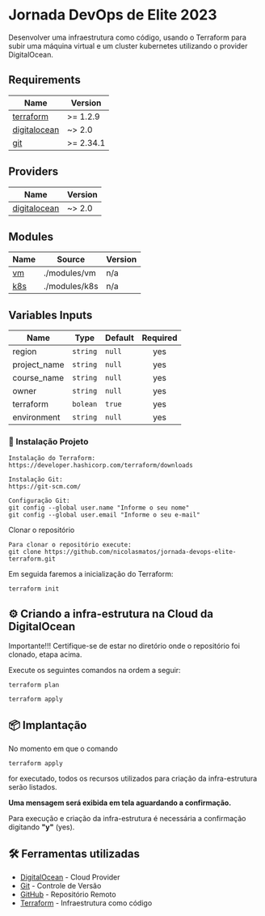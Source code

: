 # Jornada DevOps de Elite 2023

Desenvolver uma infraestrutura como código, usando o Terraform para subir uma máquina virtual e um cluster kubernetes utilizando o provider DigitalOcean.

## Requirements

| Name | Version |
|------|---------|
| <a name="requirement_terraform"></a> [terraform](#requirement\_terraform) | >= 1.2.9 |
| <a name="requirement_digitalocean"></a> [digitalocean](#requirement\_digitalocean) | ~> 2.0 |
| <a name="git"></a> [git](#requirement\_git) | >= 2.34.1 |

## Providers

| Name | Version |
|------|---------|
| <a name="provider_digitalocean"></a> [digitalocean](#provider\_digitalocean) | ~> 2.0 |

## Modules

| Name | Source | Version |
|------|--------|---------|
| <a name="module_vm"></a> [vm](#module\vm) | ./modules/vm | n/a |
| <a name="module_k8s"></a> [k8s](#module\k8s) | ./modules/k8s | n/a |

## Variables Inputs

| Name | Type | Default | Required |
|------|------|---------|:--------:|
| <a name="region"></a> region | `string` | `null` | yes |
| <a name="project_name"></a> project_name | `string` | `null` | yes |
| <a name="course_name"></a> course_name | `string` | `null` | yes |
| <a name="owner"></a> owner | `string` | `null` | yes |
| <a name="terraform"></a> terraform | `bolean` | `true` | yes |
| <a name="environment"></a> environment | `string` | `null` | yes |

### 🔧 Instalação Projeto

```
Instalação do Terraform:
https://developer.hashicorp.com/terraform/downloads

Instalação Git:
https://git-scm.com/

Configuração Git:
git config --global user.name "Informe o seu nome"
git config --global user.email "Informe o seu e-mail"
```

Clonar o repositório
```
Para clonar o repositório execute:
git clone https://github.com/nicolasmatos/jornada-devops-elite-terraform.git
```

Em seguida faremos a inicialização do Terraform:

```
terraform init
```

## ⚙️ Criando a infra-estrutura na Cloud da DigitalOcean

Importante!!!
Certifique-se de estar no diretório onde o repositório foi clonado, etapa acima.

Execute os seguintes comandos na ordem a seguir:

```
terraform plan
```
```
terraform apply
```

## 📦 Implantação

No momento em que o comando

```
terraform apply
```

 for executado, todos os recursos utilizados para criação da infra-estrutura serão listados.

**Uma mensagem será exibida em tela aguardando a confirmação.**

Para execução e criação da infra-estrutura é necessária a confirmação digitando **"y"** (yes).

## 🛠️ Ferramentas utilizadas

* [DigitalOcean](https://www.digitalocean.com/) - Cloud Provider
* [Git](https://git-scm.com/downloads) - Controle de Versão
* [GitHub](https://github.com/) - Repositório Remoto
* [Terraform](https://developer.hashicorp.com/terraform/downloads) - Infraestrutura como código
